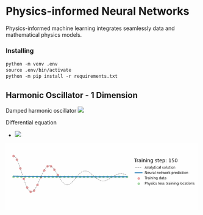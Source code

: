 # Physics-informed Neural Networks
Physics-informed machine learning integrates seamlessly data and mathematical physics models.

### Installing
```
python -m venv .env
source .env/bin/activate
python -m pip install -r requirements.txt
```

## Harmonic Oscillator - 1 Dimension
Damped harmonic oscillator
<img src="src/03.Harmonic-oscillator/oscillator.gif" width="850">

Differential equation
- <img src="https://latex.codecogs.com/gif.latex? \frac{d^2x}{dt^2} + \frac{b}{m}\frac{dx}{dt} + \frac{k}{m}x = 0" />



<img src="src/03.Harmonic-oscillator/pinn1D.gif" width="850">
